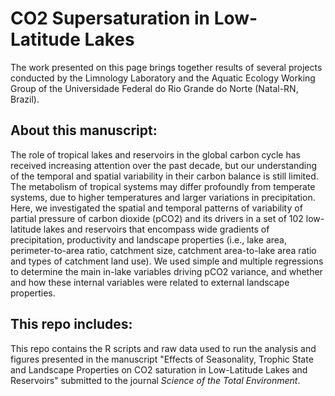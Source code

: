 # CO2 Supersaturation in Low-Latitude Lakes
The work presented on this page brings together results of several projects conducted by the Limnology Laboratory and the Aquatic Ecology Working Group of the Universidade Federal do Rio Grande do Norte (Natal-RN, Brazil).

## About this manuscript:
The role of tropical lakes and reservoirs in the global carbon cycle has received increasing attention over the past decade, but our understanding of the temporal and spatial variability in their carbon balance is still limited. The metabolism of tropical systems may differ profoundly from temperate systems, due to higher temperatures and larger variations in precipitation. Here, we investigated the spatial and temporal patterns of variability of partial pressure of carbon dioxide (pCO2) and its drivers in a set of 102 low-latitude lakes and reservoirs that encompass wide gradients of precipitation, productivity and landscape properties (i.e., lake area, perimeter-to-area ratio, catchment size, catchment area-to-lake area ratio and types of catchment land use). We used simple and multiple regressions to determine the main in-lake variables driving pCO2 variance, and whether and how these internal variables were related to external landscape properties.

## This repo includes:
This repo contains the R scripts and raw data used to run the analysis and figures presented in the manuscript "Effects of Seasonality, Trophic State and Landscape Properties on CO2 saturation in Low-Latitude Lakes and Reservoirs" submitted to the journal *Science of the Total Environment*.
